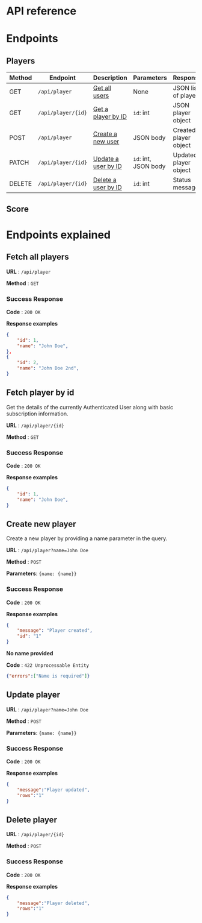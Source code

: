 # API reference

# Endpoints
## Players
| Method  | Endpoint            | Description                               | Parameters           | Response               |
|---------|---------------------|-------------------------------------------|----------------------|------------------------|
| GET     | `/api/player`       | [Get all users](#fetch-all-players)       | None                 | JSON list of players   |
| GET     | `/api/player/{id}`  | [Get a player by ID](#fetch-player-by-id) | `id`: int            | JSON player object     |
| POST    | `/api/player`       | [Create a new user](#create-new-player)   | JSON body            | Created player object  |
| PATCH   | `/api/player/{id}`  | [Update a user by ID](#update-player)     | `id`: int, JSON body | Updated player object  |
| DELETE  | `/api/player/{id}`  | [Delete a user by ID](#delete-player)     | `id`: int            | Status message         |

## Score

# Endpoints explained

## Fetch all players 

**URL** : `/api/player`

**Method** : `GET`


### Success Response

**Code** : `200 OK`

**Response examples**

```json
{
    "id": 1,
    "name": "John Doe",
},
{
    "id": 2,
    "name": "John Doe 2nd",
}
```

## Fetch player by id

Get the details of the currently Authenticated User along with basic
subscription information.

**URL** : `/api/player/{id}`

**Method** : `GET`


### Success Response

**Code** : `200 OK`

**Response examples**

```json
{
    "id": 1,
    "name": "John Doe",
}
```

## Create new player

Create a new player by providing a name parameter in the query.

**URL** : `/api/player?name=John Doe`

**Method** : `POST`

**Parameters**: `{name: {name}}`

### Success Response

**Code** : `200 OK`

**Response examples**

```json
{
    "message": "Player created",
    "id": "1"
}
```

**No name provided**

**Code** : `422 Unprocessable Entity`
```json
{"errors":["Name is required"]}
```

## Update player

**URL** : `/api/player?name=John Doe`

**Method** : `POST`

**Parameters**: `{name: {name}}`

### Success Response

**Code** : `200 OK`

**Response examples**

```json
{
    "message":"Player updated",
    "rows":"1"
}
```

## Delete player

**URL** : `/api/player/{id}`

**Method** : `POST`

### Success Response

**Code** : `200 OK`

**Response examples**

```json
{
    "message":"Player deleted",
    "rows":"1"
}
```

